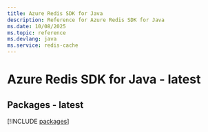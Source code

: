```yaml
---
title: Azure Redis SDK for Java
description: Reference for Azure Redis SDK for Java
ms.date: 10/08/2025
ms.topic: reference
ms.devlang: java
ms.service: redis-cache
---
```

# Azure Redis SDK for Java - latest
## Packages - latest
[!INCLUDE [packages](redis-index.md)]